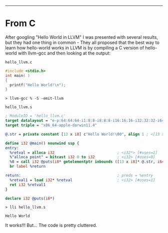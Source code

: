 
----

# From C

After googling "Hello World in LLVM" I was presented with
several results, but they had one thing in common -
They all proposed that the best way to learn how
hello-world works in LLVM is by compiling a C
version of hello-world with llvm-gcc and then looking
at the output:

`hello_llvm.c`

```c
#include <stdio.h>
int main( )
{ 
  printf("Hello World!\n");
}
```

```shell
> llvm-gcc % -S -emit-llvm
```

`hello_llvm.s`

```llvm
; ModuleID = 'hello_llvm.c'
target datalayout = "e-p:64:64:64-i1:8:8-i8:8:8-i16:16:16-i32:32:32-i64:64:64-f32:32:32-f64:64:64-v64:64:64-v128:128:128-a0:0:64-s0:64:64-f80:128:128-n8:16:32:64"
target triple = "x86_64-apple-darwin11.4"

@.str = private constant [13 x i8] c"Hello World!\00", align 1 ; <[13 x i8]*> [#uses=1]

define i32 @main() nounwind ssp {
entry:
  %retval = alloca i32                            ; <i32*> [#uses=1]
  %"alloca point" = bitcast i32 0 to i32          ; <i32> [#uses=0]
  %0 = call i32 @puts(i8* getelementptr inbounds ([13 x i8]* @.str, i64 0, i64 0)) nounwind ; <i32> [#uses=0]
  br label %return

return:                                           ; preds = %entry
  %retval1 = load i32* %retval                    ; <i32> [#uses=1]
  ret i32 %retval1
}

declare i32 @puts(i8*)
```

```shell
> lli hello_llvm.s
```

```text
Hello World
```

It works!!! But... The code is pretty cluttered.
